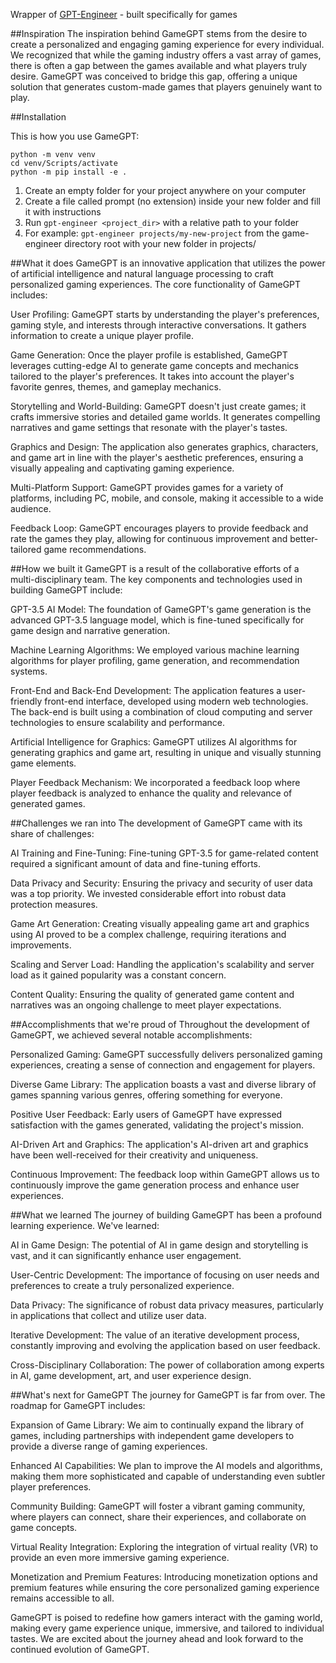 Wrapper of [GPT-Engineer](https://github.com/AntonOsika/gpt-engineer) - built specifically for games

##Inspiration
The inspiration behind GameGPT stems from the desire to create a personalized and engaging gaming experience for every individual. We recognized that while the gaming industry offers a vast array of games, there is often a gap between the games available and what players truly desire. GameGPT was conceived to bridge this gap, offering a unique solution that generates custom-made games that players genuinely want to play.

##Installation

This is how you use GameGPT:

```git clone https://github.com/iankorovinsky/game-engineer.git
python -m venv venv
cd venv/Scripts/activate
python -m pip install -e .
```
1. Create an empty folder for your project anywhere on your computer
2. Create a file called prompt (no extension) inside your new folder and fill it with instructions
3. Run ```gpt-engineer <project_dir>``` with a relative path to your folder
4. For example: ```gpt-engineer projects/my-new-project``` from the game-engineer directory root with your new folder in projects/

##What it does
GameGPT is an innovative application that utilizes the power of artificial intelligence and natural language processing to craft personalized gaming experiences. The core functionality of GameGPT includes:

User Profiling: GameGPT starts by understanding the player's preferences, gaming style, and interests through interactive conversations. It gathers information to create a unique player profile.

Game Generation: Once the player profile is established, GameGPT leverages cutting-edge AI to generate game concepts and mechanics tailored to the player's preferences. It takes into account the player's favorite genres, themes, and gameplay mechanics.

Storytelling and World-Building: GameGPT doesn't just create games; it crafts immersive stories and detailed game worlds. It generates compelling narratives and game settings that resonate with the player's tastes.

Graphics and Design: The application also generates graphics, characters, and game art in line with the player's aesthetic preferences, ensuring a visually appealing and captivating gaming experience.

Multi-Platform Support: GameGPT provides games for a variety of platforms, including PC, mobile, and console, making it accessible to a wide audience.

Feedback Loop: GameGPT encourages players to provide feedback and rate the games they play, allowing for continuous improvement and better-tailored game recommendations.

##How we built it
GameGPT is a result of the collaborative efforts of a multi-disciplinary team. The key components and technologies used in building GameGPT include:

GPT-3.5 AI Model: The foundation of GameGPT's game generation is the advanced GPT-3.5 language model, which is fine-tuned specifically for game design and narrative generation.

Machine Learning Algorithms: We employed various machine learning algorithms for player profiling, game generation, and recommendation systems.

Front-End and Back-End Development: The application features a user-friendly front-end interface, developed using modern web technologies. The back-end is built using a combination of cloud computing and server technologies to ensure scalability and performance.

Artificial Intelligence for Graphics: GameGPT utilizes AI algorithms for generating graphics and game art, resulting in unique and visually stunning game elements.

Player Feedback Mechanism: We incorporated a feedback loop where player feedback is analyzed to enhance the quality and relevance of generated games.

##Challenges we ran into
The development of GameGPT came with its share of challenges:

AI Training and Fine-Tuning: Fine-tuning GPT-3.5 for game-related content required a significant amount of data and fine-tuning efforts.

Data Privacy and Security: Ensuring the privacy and security of user data was a top priority. We invested considerable effort into robust data protection measures.

Game Art Generation: Creating visually appealing game art and graphics using AI proved to be a complex challenge, requiring iterations and improvements.

Scaling and Server Load: Handling the application's scalability and server load as it gained popularity was a constant concern.

Content Quality: Ensuring the quality of generated game content and narratives was an ongoing challenge to meet player expectations.

##Accomplishments that we're proud of
Throughout the development of GameGPT, we achieved several notable accomplishments:

Personalized Gaming: GameGPT successfully delivers personalized gaming experiences, creating a sense of connection and engagement for players.

Diverse Game Library: The application boasts a vast and diverse library of games spanning various genres, offering something for everyone.

Positive User Feedback: Early users of GameGPT have expressed satisfaction with the games generated, validating the project's mission.

AI-Driven Art and Graphics: The application's AI-driven art and graphics have been well-received for their creativity and uniqueness.

Continuous Improvement: The feedback loop within GameGPT allows us to continuously improve the game generation process and enhance user experiences.

##What we learned
The journey of building GameGPT has been a profound learning experience. We've learned:

AI in Game Design: The potential of AI in game design and storytelling is vast, and it can significantly enhance user engagement.

User-Centric Development: The importance of focusing on user needs and preferences to create a truly personalized experience.

Data Privacy: The significance of robust data privacy measures, particularly in applications that collect and utilize user data.

Iterative Development: The value of an iterative development process, constantly improving and evolving the application based on user feedback.

Cross-Disciplinary Collaboration: The power of collaboration among experts in AI, game development, art, and user experience design.

##What's next for GameGPT
The journey for GameGPT is far from over. The roadmap for GameGPT includes:

Expansion of Game Library: We aim to continually expand the library of games, including partnerships with independent game developers to provide a diverse range of gaming experiences.

Enhanced AI Capabilities: We plan to improve the AI models and algorithms, making them more sophisticated and capable of understanding even subtler player preferences.

Community Building: GameGPT will foster a vibrant gaming community, where players can connect, share their experiences, and collaborate on game concepts.

Virtual Reality Integration: Exploring the integration of virtual reality (VR) to provide an even more immersive gaming experience.

Monetization and Premium Features: Introducing monetization options and premium features while ensuring the core personalized gaming experience remains accessible to all.

GameGPT is poised to redefine how gamers interact with the gaming world, making every game experience unique, immersive, and tailored to individual tastes. We are excited about the journey ahead and look forward to the continued evolution of GameGPT.